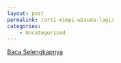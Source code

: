 ```yaml
---
layout: post
permalink: /arti-mimpi-wisuda-lagi/
categories:
    - Uncategorized
---
```


[Baca Selengkapnya](/09)